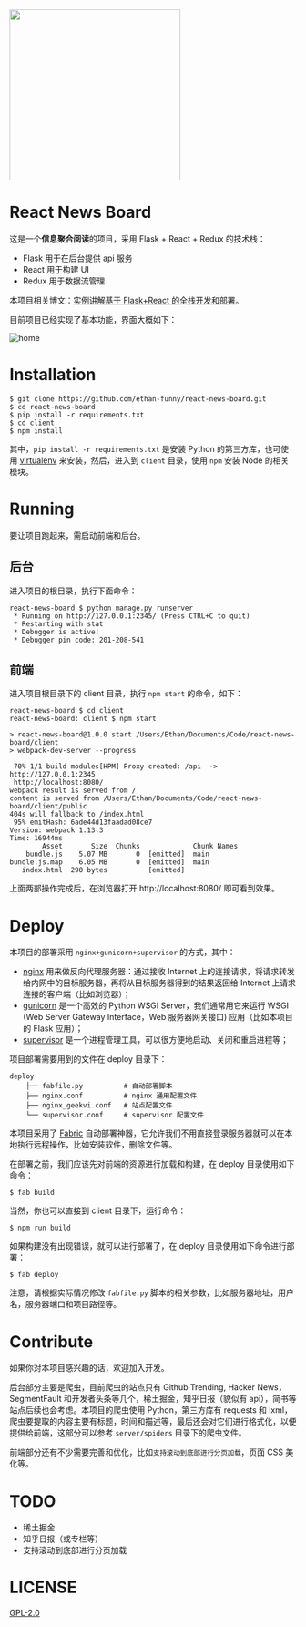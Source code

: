 <img src='https://ooo.0o0.ooo/2016/12/04/5844355f50cf0.png' width='300'>

# React News Board

这是一个**信息聚合阅读**的项目，采用 Flask + React + Redux 的技术栈：

- Flask 用于在后台提供 api 服务
- React 用于构建 UI
- Redux 用于数据流管理

本项目相关博文：[实例讲解基于 Flask+React 的全栈开发和部署][0]。

目前项目已经实现了基本功能，界面大概如下：

![home](https://ooo.0o0.ooo/2016/12/03/5842c5876d8a2.png)

# Installation

```
$ git clone https://github.com/ethan-funny/react-news-board.git
$ cd react-news-board
$ pip install -r requirements.txt
$ cd client
$ npm install
```

其中，`pip install -r requirements.txt` 是安装 Python 的第三方库，也可使用 [virtualenv][1] 来安装，然后，进入到 `client` 目录，使用 `npm` 安装 Node 的相关模块。

# Running

要让项目跑起来，需启动前端和后台。

## 后台

进入项目的根目录，执行下面命令：

```
react-news-board $ python manage.py runserver
 * Running on http://127.0.0.1:2345/ (Press CTRL+C to quit)
 * Restarting with stat
 * Debugger is active!
 * Debugger pin code: 201-208-541
```

## 前端

进入项目根目录下的 client 目录，执行 `npm start` 的命令，如下：

```
react-news-board $ cd client
react-news-board: client $ npm start

> react-news-board@1.0.0 start /Users/Ethan/Documents/Code/react-news-board/client
> webpack-dev-server --progress

 70% 1/1 build modules[HPM] Proxy created: /api  ->  http://127.0.0.1:2345
 http://localhost:8080/
webpack result is served from /
content is served from /Users/Ethan/Documents/Code/react-news-board/client/public
404s will fallback to /index.html
 95% emitHash: 6ade44d13faadad08ce7
Version: webpack 1.13.3
Time: 16944ms
        Asset       Size  Chunks             Chunk Names
    bundle.js    5.07 MB       0  [emitted]  main
bundle.js.map    6.05 MB       0  [emitted]  main
   index.html  290 bytes          [emitted]
```

上面两部操作完成后，在浏览器打开 http://localhost:8080/ 即可看到效果。

# Deploy

本项目的部署采用 `nginx+gunicorn+supervisor` 的方式，其中：

- [nginx][2] 用来做反向代理服务器：通过接收 Internet 上的连接请求，将请求转发给内网中的目标服务器，再将从目标服务器得到的结果返回给 Internet 上请求连接的客户端（比如浏览器）；
- [gunicorn][3] 是一个高效的 Python WSGI Server，我们通常用它来运行 WSGI (Web Server Gateway Interface，Web 服务器网关接口) 应用（比如本项目的 Flask 应用）；
- [supervisor][4] 是一个进程管理工具，可以很方便地启动、关闭和重启进程等；

项目部署需要用到的文件在 deploy 目录下：

```
deploy
    ├── fabfile.py          # 自动部署脚本
    ├── nginx.conf          # nginx 通用配置文件
    ├── nginx_geekvi.conf   # 站点配置文件
    └── supervisor.conf     # supervisor 配置文件
```

本项目采用了 [Fabric](http://www.fabfile.org/) 自动部署神器，它允许我们不用直接登录服务器就可以在本地执行远程操作，比如安装软件，删除文件等。

在部署之前，我们应该先对前端的资源进行加载和构建，在 deploy 目录使用如下命令：

```
$ fab build
```

当然，你也可以直接到 client 目录下，运行命令：

```
$ npm run build
```

如果构建没有出现错误，就可以进行部署了，在 deploy 目录使用如下命令进行部署：

```
$ fab deploy
```

注意，请根据实际情况修改 `fabfile.py` 脚本的相关参数，比如服务器地址，用户名，服务器端口和项目路径等。

# Contribute

如果你对本项目感兴趣的话，欢迎加入开发。

后台部分主要是爬虫，目前爬虫的站点只有 Github Trending, Hacker News，SegmentFault 和开发者头条等几个，稀土掘金，知乎日报（貌似有 api），简书等站点后续也会考虑。本项目的爬虫使用 Python，第三方库有 requests 和 lxml，爬虫要提取的内容主要有标题，时间和描述等，最后还会对它们进行格式化，以便提供给前端，这部分可以参考 `server/spiders` 目录下的爬虫文件。

前端部分还有不少需要完善和优化，比如`支持滚动到底部进行分页加载`，页面 CSS 美化等。

# TODO

- 稀土掘金
- 知乎日报（或专栏等）
- 支持滚动到底部进行分页加载

# LICENSE

[GPL-2.0](https://www.gnu.org/licenses/old-licenses/gpl-2.0.html)


[0]: https://funhacks.net/2016/12/06/flask_react_news/
[1]: http://pythonguidecn.readthedocs.io/zh/latest/dev/virtualenvs.html
[2]: https://www.nginx.com/
[3]: http://gunicorn.org/
[4]: http://supervisord.org/
